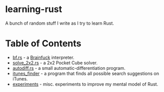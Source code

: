 # learning-rust

A bunch of random stuff I write as I try to learn Rust.

# Table of Contents

 * [bf.rs](bf.rs) - a [Brainfuck](https://en.wikipedia.org/wiki/Brainfuck) interpreter.
 * [solve_2x2.rs](solve_2x2.rs) - a 2x2 Pocket Cube solver.
 * [autodiff.rs](autodiff.rs) - a small automatic-differentiation program.
 * [itunes_finder](itunes_finder/src/main.rs) - a program that finds all possible search suggestions on iTunes.
 * [experiments](experiments) - misc. experiments to improve my mental model of Rust.
